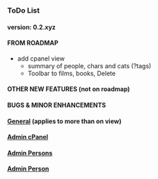 ### ToDo List

#### 		version: 0.2.xyz

#### FROM ROADMAP
- add cpanel view
  - summary of people, chars and cats (?tags)
  - Toolbar to films, books, Delete 


#### OTHER NEW FEATURES (not on roadmap)


#### BUGS & MINOR ENHANCEMENTS

#### <u>General</u> (applies to more than on view)



#### <u>Admin cPanel</u>



#### <u>Admin Persons</u>



#### <u>Admin Person</u>